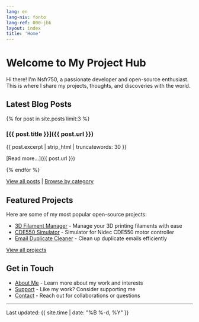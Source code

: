 ```yaml
---
lang: en
lang-niv: fonto
lang-ref: 000-jbk
layout: index
title: 'Home'
---
```


# Welcome to My Project Hub

Hi there! I'm Nsfr750, a passionate developer and open-source enthusiast. This is where I share my projects, thoughts, and discoveries with the world.

## Latest Blog Posts

{% for post in site.posts limit:3 %}
### [{{ post.title }}]({{ post.url }})

{{ post.excerpt | strip_html | truncatewords: 30 }}

[Read more...]({{ post.url }})

{% endfor %}

[View all posts](blog) | [Browse by category](categories)

## Featured Projects

Here are some of my most popular open-source projects:

- [3D Filament Manager](https://github.com/Nsfr750/3D_Filament_Manager) - Manage your 3D printing filaments with ease
- [CDE550 Simulator](https://github.com/Nsfr750/CDE550-sim) - Simulator for Nidec CDE550 motor controller
- [Email Duplicate Cleaner](https://github.com/Nsfr750/EmailDuplicateCleaner) - Clean up duplicate emails efficiently

[View all projects](projects)

## Get in Touch

- [About Me](about) - Learn more about my work and interests
- [Support](support) - Like my work? Consider supporting me
- [Contact](contact) - Reach out for collaborations or questions

---

Last updated: {{ site.time | date: "%B %-d, %Y" }}
